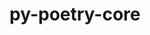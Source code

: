 ---
title: "py-poetry-core"
layout: cache
categories: [package, develop-2023-05-14]
meta: {"versions": ["1.2.0"], "compilers": ["gcc@=11.1.0", "gcc@=11.3.0", "gcc@=7.3.1"], "oss": ["amzn2", "ubuntu20.04", "ubuntu22.04"], "platforms": ["linux"], "targets": ["aarch64", "neoverse_n1", "ppc64le", "x86_64_v3"], "stacks": ["aws-isc", "aws-isc-aarch64", "data-vis-sdk", "e4s", "e4s-power", "ml-linux-x86_64-cpu", "ml-linux-x86_64-cuda", "ml-linux-x86_64-rocm", "root"], "num_specs": 13, "num_specs_by_stack": {"e4s-power": 2, "root": 13, "aws-isc-aarch64": 2, "e4s": 3, "ml-linux-x86_64-rocm": 1, "ml-linux-x86_64-cuda": 1, "ml-linux-x86_64-cpu": 1, "data-vis-sdk": 4, "aws-isc": 1}}
spec_details: [{"hash": "wozmsav7o7ygbhuyfjoc6l6jfnsoovdo", "compiler": "gcc@=11.1.0", "versions": ["1.2.0"], "os": "ubuntu20.04", "platform": "linux", "target": "ppc64le", "variants": ["build_system=python_pip"], "stacks": ["e4s-power", "root"], "size": "-", "tarball": "https://binaries.spack.io/releases/develop-2023-05-14/build_cache/linux-ubuntu20.04-ppc64le/gcc-11.1.0/py-poetry-core-1.2.0/linux-ubuntu20.04-ppc64le-gcc-11.1.0-py-poetry-core-1.2.0-wozmsav7o7ygbhuyfjoc6l6jfnsoovdo.spack"}, {"hash": "uknsjek3qtwjieg3gvhvazwo4mi4altn", "compiler": "gcc@=7.3.1", "versions": ["1.2.0"], "os": "amzn2", "platform": "linux", "target": "aarch64", "variants": ["build_system=python_pip"], "stacks": ["aws-isc-aarch64", "root"], "size": "-", "tarball": "https://binaries.spack.io/releases/develop-2023-05-14/build_cache/linux-amzn2-aarch64/gcc-7.3.1/py-poetry-core-1.2.0/linux-amzn2-aarch64-gcc-7.3.1-py-poetry-core-1.2.0-uknsjek3qtwjieg3gvhvazwo4mi4altn.spack"}, {"hash": "ccw2drbjrrerjcxv3l7xsp43kq7w2lit", "compiler": "gcc@=11.1.0", "versions": ["1.2.0"], "os": "ubuntu20.04", "platform": "linux", "target": "x86_64_v3", "variants": ["build_system=python_pip"], "stacks": ["root", "e4s"], "size": "-", "tarball": "https://binaries.spack.io/releases/develop-2023-05-14/build_cache/linux-ubuntu20.04-x86_64_v3/gcc-11.1.0/py-poetry-core-1.2.0/linux-ubuntu20.04-x86_64_v3-gcc-11.1.0-py-poetry-core-1.2.0-ccw2drbjrrerjcxv3l7xsp43kq7w2lit.spack"}, {"hash": "l3rowsexkgo5brffufqf5a65k2uomxmh", "compiler": "gcc@=11.3.0", "versions": ["1.2.0"], "os": "ubuntu22.04", "platform": "linux", "target": "x86_64_v3", "variants": ["build_system=python_pip"], "stacks": ["ml-linux-x86_64-rocm", "root", "ml-linux-x86_64-cuda", "ml-linux-x86_64-cpu"], "size": "-", "tarball": "https://binaries.spack.io/releases/develop-2023-05-14/build_cache/linux-ubuntu22.04-x86_64_v3/gcc-11.3.0/py-poetry-core-1.2.0/linux-ubuntu22.04-x86_64_v3-gcc-11.3.0-py-poetry-core-1.2.0-l3rowsexkgo5brffufqf5a65k2uomxmh.spack"}, {"hash": "3do2hfsom47hx6jrskhsa5gstasguxcb", "compiler": "gcc@=11.1.0", "versions": ["1.2.0"], "os": "ubuntu20.04", "platform": "linux", "target": "x86_64_v3", "variants": ["build_system=python_pip"], "stacks": ["root", "data-vis-sdk"], "size": "-", "tarball": "https://binaries.spack.io/releases/develop-2023-05-14/build_cache/linux-ubuntu20.04-x86_64_v3/gcc-11.1.0/py-poetry-core-1.2.0/linux-ubuntu20.04-x86_64_v3-gcc-11.1.0-py-poetry-core-1.2.0-3do2hfsom47hx6jrskhsa5gstasguxcb.spack"}, {"hash": "5ufeiqxcjrvcinbaggligrnicni4xprp", "compiler": "gcc@=11.1.0", "versions": ["1.2.0"], "os": "ubuntu20.04", "platform": "linux", "target": "x86_64_v3", "variants": ["build_system=python_pip"], "stacks": ["root", "e4s"], "size": "-", "tarball": "https://binaries.spack.io/releases/develop-2023-05-14/build_cache/linux-ubuntu20.04-x86_64_v3/gcc-11.1.0/py-poetry-core-1.2.0/linux-ubuntu20.04-x86_64_v3-gcc-11.1.0-py-poetry-core-1.2.0-5ufeiqxcjrvcinbaggligrnicni4xprp.spack"}, {"hash": "emazszu7sbhbdqucbu3dpey6tbrqgeli", "compiler": "gcc@=11.1.0", "versions": ["1.2.0"], "os": "ubuntu20.04", "platform": "linux", "target": "x86_64_v3", "variants": ["build_system=python_pip"], "stacks": ["root", "data-vis-sdk"], "size": "-", "tarball": "https://binaries.spack.io/releases/develop-2023-05-14/build_cache/linux-ubuntu20.04-x86_64_v3/gcc-11.1.0/py-poetry-core-1.2.0/linux-ubuntu20.04-x86_64_v3-gcc-11.1.0-py-poetry-core-1.2.0-emazszu7sbhbdqucbu3dpey6tbrqgeli.spack"}, {"hash": "2eplkleclcvimiblqkphytpvupjqaoxv", "compiler": "gcc@=11.1.0", "versions": ["1.2.0"], "os": "ubuntu20.04", "platform": "linux", "target": "x86_64_v3", "variants": ["build_system=python_pip"], "stacks": ["root", "data-vis-sdk"], "size": "-", "tarball": "https://binaries.spack.io/releases/develop-2023-05-14/build_cache/linux-ubuntu20.04-x86_64_v3/gcc-11.1.0/py-poetry-core-1.2.0/linux-ubuntu20.04-x86_64_v3-gcc-11.1.0-py-poetry-core-1.2.0-2eplkleclcvimiblqkphytpvupjqaoxv.spack"}, {"hash": "dozv5gfqreggxwbjycvrh6zwlb72v7kv", "compiler": "gcc@=11.1.0", "versions": ["1.2.0"], "os": "ubuntu20.04", "platform": "linux", "target": "ppc64le", "variants": ["build_system=python_pip"], "stacks": ["e4s-power", "root"], "size": "-", "tarball": "https://binaries.spack.io/releases/develop-2023-05-14/build_cache/linux-ubuntu20.04-ppc64le/gcc-11.1.0/py-poetry-core-1.2.0/linux-ubuntu20.04-ppc64le-gcc-11.1.0-py-poetry-core-1.2.0-dozv5gfqreggxwbjycvrh6zwlb72v7kv.spack"}, {"hash": "imob5jllvkbhjqzj2oo2atdoprr2hlth", "compiler": "gcc@=7.3.1", "versions": ["1.2.0"], "os": "amzn2", "platform": "linux", "target": "neoverse_n1", "variants": ["build_system=python_pip"], "stacks": ["aws-isc-aarch64", "root"], "size": "-", "tarball": "https://binaries.spack.io/releases/develop-2023-05-14/build_cache/linux-amzn2-neoverse_n1/gcc-7.3.1/py-poetry-core-1.2.0/linux-amzn2-neoverse_n1-gcc-7.3.1-py-poetry-core-1.2.0-imob5jllvkbhjqzj2oo2atdoprr2hlth.spack"}, {"hash": "asfvmdr6ufuh7g6pkhlj2shlps5yjrl2", "compiler": "gcc@=11.1.0", "versions": ["1.2.0"], "os": "ubuntu20.04", "platform": "linux", "target": "x86_64_v3", "variants": ["build_system=python_pip"], "stacks": ["root", "data-vis-sdk"], "size": "-", "tarball": "https://binaries.spack.io/releases/develop-2023-05-14/build_cache/linux-ubuntu20.04-x86_64_v3/gcc-11.1.0/py-poetry-core-1.2.0/linux-ubuntu20.04-x86_64_v3-gcc-11.1.0-py-poetry-core-1.2.0-asfvmdr6ufuh7g6pkhlj2shlps5yjrl2.spack"}, {"hash": "7agpic66fw47bjxkbhjte2z5ruzk5odc", "compiler": "gcc@=11.1.0", "versions": ["1.2.0"], "os": "ubuntu20.04", "platform": "linux", "target": "x86_64_v3", "variants": ["build_system=python_pip"], "stacks": ["root", "e4s"], "size": "-", "tarball": "https://binaries.spack.io/releases/develop-2023-05-14/build_cache/linux-ubuntu20.04-x86_64_v3/gcc-11.1.0/py-poetry-core-1.2.0/linux-ubuntu20.04-x86_64_v3-gcc-11.1.0-py-poetry-core-1.2.0-7agpic66fw47bjxkbhjte2z5ruzk5odc.spack"}, {"hash": "6nr3wxmzanuothzpehb7q73eeuuwhbv6", "compiler": "gcc@=7.3.1", "versions": ["1.2.0"], "os": "amzn2", "platform": "linux", "target": "x86_64_v3", "variants": ["build_system=python_pip"], "stacks": ["root", "aws-isc"], "size": "-", "tarball": "https://binaries.spack.io/releases/develop-2023-05-14/build_cache/linux-amzn2-x86_64_v3/gcc-7.3.1/py-poetry-core-1.2.0/linux-amzn2-x86_64_v3-gcc-7.3.1-py-poetry-core-1.2.0-6nr3wxmzanuothzpehb7q73eeuuwhbv6.spack"}]
---